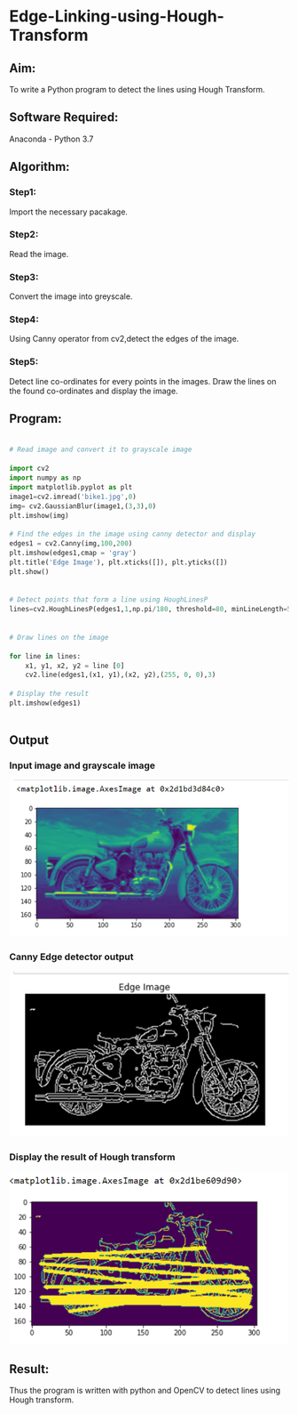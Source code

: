 # Edge-Linking-using-Hough-Transform
## Aim:
To write a Python program to detect the lines using Hough Transform.

## Software Required:
Anaconda - Python 3.7

## Algorithm:
### Step1:
Import the necessary pacakage.

### Step2:
Read the image.

### Step3:
Convert the image into greyscale.

### Step4:
Using Canny operator from cv2,detect the edges of the image.

### Step5:
Detect line co-ordinates for every points in the images. Draw the lines on the found co-ordinates and display the image.


## Program:
```Python

# Read image and convert it to grayscale image

import cv2
import numpy as np
import matplotlib.pyplot as plt
image1=cv2.imread('bike1.jpg',0)
img= cv2.GaussianBlur(image1,(3,3),0)
plt.imshow(img)

# Find the edges in the image using canny detector and display
edges1 = cv2.Canny(img,100,200)
plt.imshow(edges1,cmap = 'gray')
plt.title('Edge Image'), plt.xticks([]), plt.yticks([])
plt.show()


# Detect points that form a line using HoughLinesP
lines=cv2.HoughLinesP(edges1,1,np.pi/180, threshold=80, minLineLength=50,maxLineGap=250)


# Draw lines on the image

for line in lines:
    x1, y1, x2, y2 = line [0] 
    cv2.line(edges1,(x1, y1),(x2, y2),(255, 0, 0),3)

# Display the result
plt.imshow(edges1)



```
## Output

### Input image and grayscale image
![output](.//t1.png)

### Canny Edge detector output

![output](.//t2.png)

### Display the result of Hough transform
![output](.//t3.png)

## Result:
Thus the program is written with python and OpenCV to detect lines using Hough transform. 
